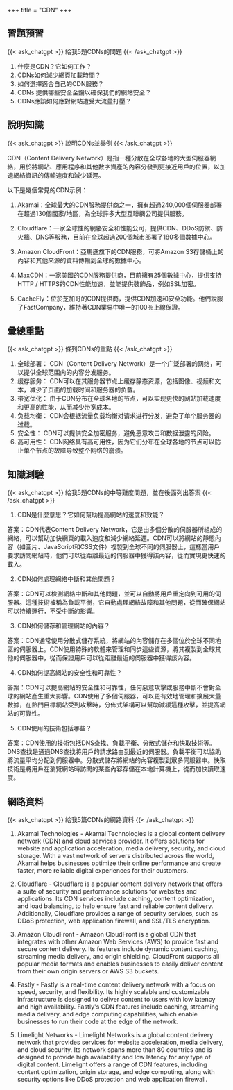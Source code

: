 +++
title = "CDN"
+++
## 習題預習
{{< ask_chatgpt >}}
給我5題CDNs的問題
{{< /ask_chatgpt >}}

1. 什麼是CDN？它如何工作？
2. CDNs如何減少網頁加載時間？
3. 如何選擇適合自己的CDN服務？
4. CDNs 提供哪些安全金鑰以確保我們的網站安全？
5. CDNs應該如何應對網站遭受大流量打壓？   

## 說明知識
{{< ask_chatgpt >}}
說明CDNs並舉例
{{< /ask_chatgpt >}}



CDN（Content Delivery Network）是指一種分散在全球各地的大型伺服器網絡，用於將網站、應用程序和其他數字資產的內容分發到更接近用戶的位置，以加速網絡資訊的傳輸速度和減少延遲。

以下是幾個常見的CDN示例：

1. Akamai：全球最大的CDN服務提供商之一，擁有超過240,000個伺服器部署在超過130個國家/地區，為全球許多大型互聯網公司提供服務。

2. Cloudflare：一家全球性的網絡安全和性能公司，提供CDN、DDoS防禦、防火牆、DNS等服務，目前在全球超過200個城市部署了180多個數據中心。

3. Amazon CloudFront：亞馬遜旗下的CDN服務，可將Amazon S3存儲桶上的內容和其他來源的資料傳輸到全球的數據中心。

4. MaxCDN：一家美國的CDN服務提供商，目前擁有25個數據中心，提供支持HTTP / HTTPS的CDN性能加速，並能提供裝飾品，例如SSL加密。

5. CacheFly：位於芝加哥的CDN提供商，提供CDN加速和安全功能。他們說服了FastCompany，維持著CDN業界中唯一的100％上線保證。   

## 彙總重點
{{< ask_chatgpt >}}
條列CDNs的重點
{{< /ask_chatgpt >}}



1. 全球部署：
CDN（Content Delivery Network）是一个广泛部署的网络，可以提供全球范围内的内容分发服务。
2. 缓存服务：
CDN可以在其服务器节点上缓存静态资源，包括图像、视频和文本，减少了页面的加载时间和服务器的负载。
3. 带宽优化：
由于CDN分布在全球各地的节点，可以实现更快的网站加载速度和更高的性能，从而减少带宽成本。
4. 负载均衡：
CDN会根据流量负载均衡对请求进行分发，避免了单个服务器的过载。
5. 安全性：
CDN可以提供安全加密服务，避免恶意攻击和数据泄露的风险。
6. 高可用性：
CDN网络具有高可用性，因为它们分布在全球各地的节点可以防止单个节点的故障导致整个网络的崩溃。   

## 知識測驗
{{< ask_chatgpt >}}
給我5題CDNs的中等難度問題，並在後面列出答案
{{< /ask_chatgpt >}}



1. CDN是什麼意思？它如何幫助提高網站的速度和效能？

答案：CDN代表Content Delivery Network，它是由多個分散的伺服器所組成的網絡，可以幫助加快網頁的載入速度和減少網絡延遲。CDN可以將網站的靜態內容（如圖片、JavaScript和CSS文件）複製到全球不同的伺服器上，這樣當用戶要求訪問網站時，他們可以從距離最近的伺服器中獲得該內容，從而實現更快速的載入。

2. CDN如何處理網絡中斷和其他問題？

答案：CDN可以檢測網絡中斷和其他問題，並可以自動將用戶重定向到可用的伺服器。這種技術被稱為負載平衡，它自動處理網絡故障和其他問題，從而確保網站可以持續運行，不受中斷的影響。

3. CDN如何儲存和管理網站的內容？

答案：CDN通常使用分散式儲存系統，將網站的內容儲存在多個位於全球不同地區的伺服器上。CDN使用特殊的軟體來管理和同步這些資源，將其複製到全球其他的伺服器中，從而保證用戶可以從距離最近的伺服器中獲得該內容。

4. CDN如何提高網站的安全性和可靠性？

答案：CDN可以提高網站的安全性和可靠性，任何惡意攻擊或服務中斷不會對全球的網站產生重大影響。CDN使用了多個伺服器，可以更有效地管理和擴展大量數據，在熱門目標網站受到攻擊時，分佈式架構可以幫助減緩這種攻擊，並提高網站的可靠性。

5. CDN使用的技術包括哪些？

答案：CDN使用的技術包括DNS查找、負載平衡、分散式儲存和快取技術等。DNS查找是通過DNS查找將用戶的請求路由到最近的伺服器。負載平衡可以協助將流量平均分配到伺服器中。分散式儲存將網站的內容複製到眾多伺服器中。快取技術是將用戶在瀏覽網站時訪問的某些內容存儲在本地計算機上，從而加快讀取速度。   

## 網路資料
{{< ask_chatgpt >}}
給我5篇CDNs的網路資料
{{< /ask_chatgpt >}}



1. Akamai Technologies - 
Akamai Technologies is a global content delivery network (CDN) and cloud services provider. It offers solutions for website and application acceleration, media delivery, security, and cloud storage. With a vast network of servers distributed across the world, Akamai helps businesses optimize their online performance and create faster, more reliable digital experiences for their customers.

2. Cloudflare - 
Cloudflare is a popular content delivery network that offers a suite of security and performance solutions for websites and applications. Its CDN services include caching, content optimization, and load balancing, to help ensure fast and reliable content delivery. Additionally, Cloudflare provides a range of security services, such as DDoS protection, web application firewall, and SSL/TLS encryption.

3. Amazon CloudFront - 
Amazon CloudFront is a global CDN that integrates with other Amazon Web Services (AWS) to provide fast and secure content delivery. Its features include dynamic content caching, streaming media delivery, and origin shielding. CloudFront supports all popular media formats and enables businesses to easily deliver content from their own origin servers or AWS S3 buckets.

4. Fastly - 
Fastly is a real-time content delivery network with a focus on speed, security, and flexibility. Its highly scalable and customizable infrastructure is designed to deliver content to users with low latency and high availability. Fastly's CDN features include caching, streaming media delivery, and edge computing capabilities, which enable businesses to run their code at the edge of the network.

5. Limelight Networks - 
Limelight Networks is a global content delivery network that provides services for website acceleration, media delivery, and cloud security. Its network spans more than 80 countries and is designed to provide high availability and low latency for any type of digital content. Limelight offers a range of CDN features, including content optimization, origin storage, and edge computing, along with security options like DDoS protection and web application firewall.   

